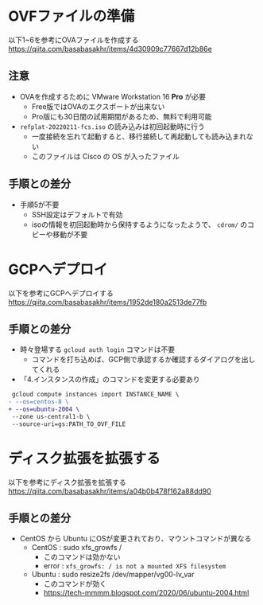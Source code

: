 # OVFファイルの準備

以下1~6を参考にOVAファイルを作成する  
https://qiita.com/basabasakhr/items/4d30909c77667d12b86e

## 注意

- OVAを作成するために VMware Workstation 16 **Pro** が必要
  - Free版ではOVAのエクスポートが出来ない
  - Pro版にも30日間の試用期間があるため、無料で利用可能
- `refplat-20220211-fcs.iso` の読み込みは初回起動時に行う
  - 一度接続を忘れて起動すると、移行接続して再起動しても読み込まれない
  - このファイルは Cisco の OS が入ったファイル

## 手順との差分

- 手順5が不要
  - SSH設定はデフォルトで有効
  - isoの情報を初回起動時から保持するようになったようで、 `cdrom/` のコピーや移動が不要

# GCPへデプロイ

以下を参考にGCPへデプロイする  
https://qiita.com/basabasakhr/items/1952de180a2513de77fb

## 手順との差分

- 時々登場する `gcloud auth login` コマンドは不要
  - コマンドを打ち込めば、GCP側で承認するか確認するダイアログを出してくれる
- 「4.インスタンスの作成」のコマンドを変更する必要あり

```diff
 gcloud compute instances import INSTANCE_NAME \
- --os=centos-8 \
+ --os=ubuntu-2004 \
 --zone us-central1-b \
 --source-uri=gs:PATH_TO_OVF_FILE
```

# ディスク拡張を拡張する

以下を参考にディスク拡張を拡張する  
https://qiita.com/basabasakhr/items/a04b0b478f162a88dd90

## 手順との差分

- CentOS から Ubuntu にOSが変更されており、マウントコマンドが異なる
  - CentOS : sudo xfs_growfs /
    - このコマンドは効かない
    - error : `xfs_growfs: / is not a mounted XFS filesystem`
  - Ubuntu : sudo resize2fs /dev/mapper/vg00-lv_var
    - このコマンドが効く
    - https://tech-mmmm.blogspot.com/2020/06/ubuntu-2004.html
